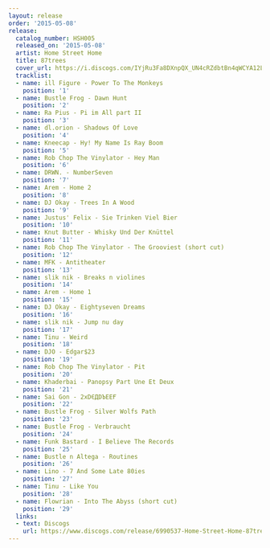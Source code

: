 ```yaml
---
layout: release
order: '2015-05-08'
release:
  catalog_number: HSH005
  released_on: '2015-05-08'
  artist: Home Street Home
  title: 87trees
  cover_url: https://i.discogs.com/IYjRu3Fa8DXnpQX_UN4cRZdbtBn4qWCYA12LZBF1RGg/rs:fit/g:sm/q:90/h:600/w:600/czM6Ly9kaXNjb2dz/LWRhdGFiYXNlLWlt/YWdlcy9SLTY5OTA1/MzctMTQzMTE2MTE5/OC04MzQyLmpwZWc.jpeg
  tracklist:
  - name: ill Figure - Power To The Monkeys
    position: '1'
  - name: Bustle Frog - Dawn Hunt
    position: '2'
  - name: Ra Pius - Pi im All part II
    position: '3'
  - name: dl.orion - Shadows Of Love
    position: '4'
  - name: Kneecap - Hy! My Name Is Ray Boom
    position: '5'
  - name: Rob Chop The Vinylator - Hey Man
    position: '6'
  - name: DRWN. - NumberSeven
    position: '7'
  - name: Arem - Home 2
    position: '8'
  - name: DJ Okay - Trees In A Wood
    position: '9'
  - name: Justus' Felix - Sie Trinken Viel Bier
    position: '10'
  - name: Knut Butter - Whisky Und Der Knüttel
    position: '11'
  - name: Rob Chop The Vinylator - The Grooviest (short cut)
    position: '12'
  - name: MFK - Antitheater
    position: '13'
  - name: slik nik - Breaks n violines
    position: '14'
  - name: Arem - Home 1
    position: '15'
  - name: DJ Okay - Eightyseven Dreams
    position: '16'
  - name: slik nik - Jump nu day
    position: '17'
  - name: Tinu - Weird
    position: '18'
  - name: DJO - Edgar$23
    position: '19'
  - name: Rob Chop The Vinylator - Pit
    position: '20'
  - name: Khaderbai - Panopsy Part Une Et Deux
    position: '21'
  - name: Sai Gon - 2xDЄДDЪEEҒ
    position: '22'
  - name: Bustle Frog - Silver Wolfs Path
    position: '23'
  - name: Bustle Frog - Verbraucht
    position: '24'
  - name: Funk Bastard - I Believe The Records
    position: '25'
  - name: Bustle n Altega - Routines
    position: '26'
  - name: Lino - 7 And Some Late 80ies
    position: '27'
  - name: Tinu - Like You
    position: '28'
  - name: Flowrian - Into The Abyss (short cut)
    position: '29'
  links:
  - text: Discogs
    url: https://www.discogs.com/release/6990537-Home-Street-Home-87trees
---
```

